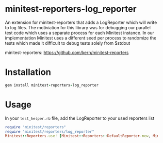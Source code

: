 minitest-reporters-log_reporter
====

An extension for minitest-reporters that adds a LogReporter which will write to log files. The motiviation for this library was for debugging our parallel test code which uses a separate process for each Minitest instance. In our implementation Minitest uses a different seed per process to randomize the tests which made it difficult to debug tests solely from $stdout

minitest-reporters: https://github.com/kern/minitest-reporters

# Installation

```ruby
gem install minitest-reporters-log_reporter
```

# Usage

In your `test_helper.rb` file, add the LogReporter to your used reporters list

```ruby
require "minitest/reporters"
require "minitest/reporters/log_reporter"
Minitest::Reporters.use! [Minitest::Reporters::DefaultReporter.new, Minitest::Reporters::LogReporter.new]
```
